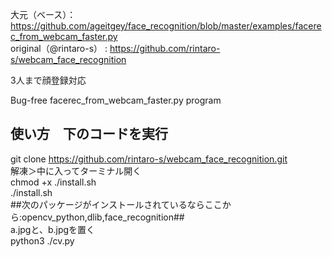 大元（ベース）：https://github.com/ageitgey/face_recognition/blob/master/examples/facerec_from_webcam_faster.py<br>
original（@rintaro-s） : https://github.com/rintaro-s/webcam_face_recognition<br>

3人まで顔登録対応<br>

Bug-free facerec_from_webcam_faster.py program<br>
<h2>
  使い方　下のコードを実行
</h2>

git clone https://github.com/rintaro-s/webcam_face_recognition.git<br>
解凍＞中に入ってターミナル開く<br>
chmod +x ./install.sh<br>
./install.sh<br>
##次のパッケージがインストールされているならここから:opencv_python,dlib,face_recognition##<br>
a.jpgと、b.jpgを置く<br>
python3 ./cv.py<br>

